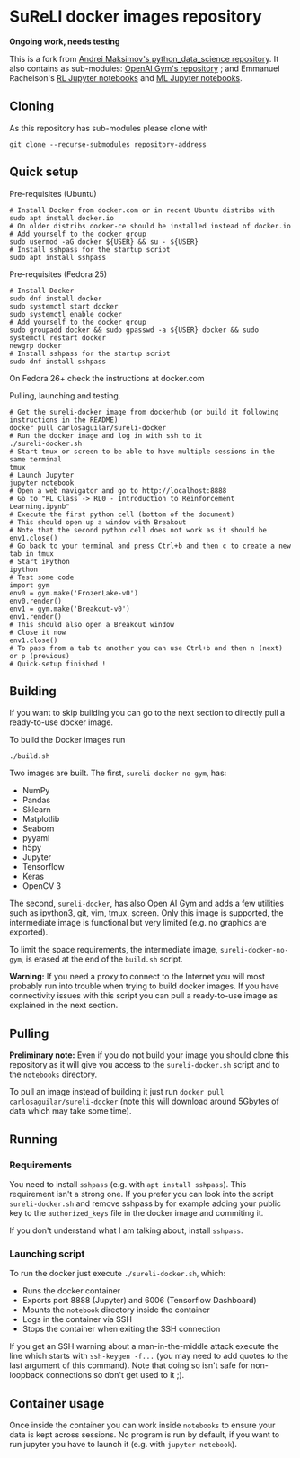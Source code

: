 # SuReLI docker images repository

**Ongoing work, needs testing**

This is a fork from [Andrei Maksimov's python_data_science repository](https://github.com/andreivmaksimov/python_data_science). It also contains as sub-modules: [OpenAI Gym's repository](https://github.com/openai/gym) ; and Emmanuel Rachelson's [RL Jupyter notebooks](https://github.com/erachelson/RLclass) and [ML Jupyter notebooks](https://github.com/erachelson/MLclass).

## Cloning

As this repository has sub-modules please clone with 

```
git clone --recurse-submodules repository-address
```

## Quick setup

Pre-requisites (Ubuntu)

```
# Install Docker from docker.com or in recent Ubuntu distribs with 
sudo apt install docker.io
# On older distribs docker-ce should be installed instead of docker.io
# Add yourself to the docker group
sudo usermod -aG docker ${USER} && su - ${USER}
# Install sshpass for the startup script
sudo apt install sshpass
```

Pre-requisites (Fedora 25)
```
# Install Docker 
sudo dnf install docker
sudo systemctl start docker
sudo systemctl enable docker
# Add yourself to the docker group
sudo groupadd docker && sudo gpasswd -a ${USER} docker && sudo systemctl restart docker
newgrp docker
# Install sshpass for the startup script
sudo dnf install sshpass
```
On Fedora 26+ check the instructions at docker.com


Pulling, launching and testing.

```
# Get the sureli-docker image from dockerhub (or build it following instructions in the README)
docker pull carlosaguilar/sureli-docker
# Run the docker image and log in with ssh to it
./sureli-docker.sh
# Start tmux or screen to be able to have multiple sessions in the same terminal
tmux
# Launch Jupyter
jupyter notebook
# Open a web navigator and go to http://localhost:8888
# Go to "RL Class -> RL0 - Introduction to Reinforcement Learning.ipynb"
# Execute the first python cell (bottom of the document)
# This should open up a window with Breakout
# Note that the second python cell does not work as it should be env1.close()
# Go back to your terminal and press Ctrl+b and then c to create a new tab in tmux
# Start iPython
ipython
# Test some code 
import gym
env0 = gym.make('FrozenLake-v0')
env0.render()
env1 = gym.make('Breakout-v0')
env1.render()
# This should also open a Breakout window
# Close it now
env1.close()
# To pass from a tab to another you can use Ctrl+b and then n (next) or p (previous)
# Quick-setup finished !
```


## Building

If you want to skip building you can go to the next section to directly pull a ready-to-use docker image.

To build the Docker images run 

```
./build.sh
```

Two images are built. The first, `sureli-docker-no-gym`, has:
 - NumPy
 - Pandas
 - Sklearn
 - Matplotlib
 - Seaborn
 - pyyaml
 - h5py
 - Jupyter
 - Tensorflow
 - Keras
 - OpenCV 3

The second, `sureli-docker`, has also Open AI Gym and adds a few utilities such as ipython3, git, vim, tmux, screen. Only this image is supported, the intermediate image is functional but very limited (e.g. no graphics are exported).

To limit the space requirements, the intermediate image, `sureli-docker-no-gym`, is erased at the end of the `build.sh` script.

**Warning:**  If you need a proxy to connect to the Internet you will most probably run into trouble when trying to build docker images. If you have connectivity issues with this script you can pull a ready-to-use image as explained in the next section. 

## Pulling

**Preliminary note:** Even if you do not build your image you should clone this repository as it will give you access to the `sureli-docker.sh` script and to the `notebooks` directory.

To pull an image instead of building it just run `docker pull carlosaguilar/sureli-docker` (note this will download around 5Gbytes of data which may take some time).

## Running

### Requirements 

You need to install `sshpass` (e.g. with `apt install sshpass`). This requirement isn't a strong one. If you prefer you can look into the script `sureli-docker.sh` and remove sshpass by for example adding your public key to the `authorized_keys` file in the docker image and commiting it.

If you don't understand what I am talking about, install `sshpass`.

### Launching script

To run the docker just execute `./sureli-docker.sh`, which:
 - Runs the docker container
 - Exports port 8888 (Jupyter) and 6006 (Tensorflow Dashboard) 
 - Mounts the `notebook` directory inside the container
 - Logs in the container via SSH
 - Stops the container when exiting the SSH connection

If you get an SSH warning about a man-in-the-middle attack execute the line which starts with `ssh-keygen -f...` (you may need to add quotes to the last argument of this command). Note that doing so isn't safe for non-loopback connections so don't get used to it ;).


## Container usage

Once inside the container you can work inside `notebooks` to ensure your data is kept across sessions. No program is run by default, if you want to run jupyter you have to launch it (e.g. with `jupyter notebook`).

